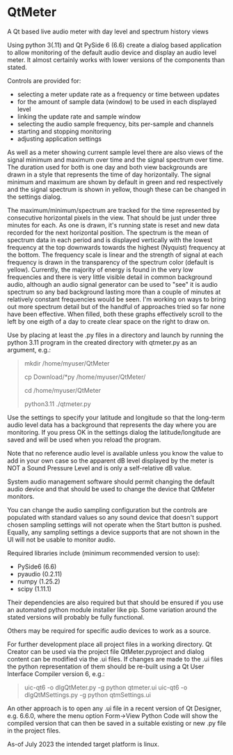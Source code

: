 # QtMeter
A Qt based live audio meter with day level and spectrum history views

Using python 3(.11) and Qt PySide 6 (6.6) create a dialog based application to
allow monitoring of the default audio device and display an audio level meter.
It almost certainly works with lower versions of the components than stated.

Controls are provided for:

* selecting a meter update rate as a frequency or time between updates
* for the amount of sample data (window) to be used in each displayed level
* linking the update rate and sample window
* selecting the audio sample frequency, bits per-sample and channels
* starting and stopping monitoring
* adjusting application settings

As well as a meter showing current sample level there are also views of the
signal minimum and maximum over time and the signal spectrum over time. The
duration used for both is one day and both view backgrounds are drawn in a
style that represents the time of day horizontally. The signal minimum and
maximum are shown by default in green and red respectively and the signal
spectrum is shown in yellow, though these can be changed in the settings dialog.

The maximum/minimum/spectrum are tracked for the time represented by consecutive
horizontal pixels in the view. That should be just under three minutes for each.
As one is drawn, it's running state is reset and new data recorded for the next
horizontal position. The spectrum is the mean of spectrum data in each period
and is displayed vertically with the lowest frequency at the top downwards
towards the highest (Nyquist) frequency at the bottom. The frequency scale is
linear and the strength of signal at each frequency is drawn in the transparency
of the spectrum color (default is yellow). Currently, the majority of energy is
found in the very low frequencies and there is very little visible detail in
common background audio, although an audio signal generator can be used to "see"
it is audio spectrum so any bad background lasting more than a couple of minutes
at relatively constant frequencies would be seen. I'm working on ways to bring
out more spectrum detail but of the handful of approaches tried so far none have
been effective. When filled, both these graphs effectively scroll to the left by
one eigth of a day to create clear space on the right to draw on.

Use by placing at least the .py files in a directory and launch by running the
python 3.11 program in the created directory with qtmeter.py as an argument,
e.g.:

> mkdir /home/myuser/QtMeter
> 
> cp Download/*py /home/myuser/QtMeter/
>
> cd /home/myuser/QtMeter
>
> python3.11 ./qtmeter.py

Use the settings to specify your latitude and longitude so that the long-term
audio level data has a background that represents the day where you are
monitoring. If you press OK in the settings dialog the latitude/longitude are
saved and will be used when you reload the program.

Note that no reference audio level is available unless you know the value to
add in your own case so the apparent dB level displayed by the meter is NOT a
Sound Pressure Level and is only a self-relative dB value.

System audio management software should permit changing the default audio device
and that should be used to change the device that QtMeter monitors.

You can change the audio sampling configuration but the controls are populated
with standard values so any sound device that doesn't support chosen sampling
settings will not operate when the Start button is pushed. Equally, any sampling
settings a device supports that are not shown in the UI will not be usable to
monitor audio.

Required libraries include (minimum recommended version to use):

* PySide6 (6.6)
* pyaudio (0.2.11)
* numpy (1.25.2)
* scipy (1.11.1)

Their dependencies are also required but that should be ensured if you use an
automated python module installer like pip. Some variation around the stated
versions will probably be fully functional.

Others may be required for specific audio devices to work as a source.

For further development place all project files in a working directory. Qt
Creator can be used via the project file QtMeter.pyproject and dialog content
can be modified via the .ui files. If changes are made to the .ui files the
python representation of them should be re-built using a Qt User Interface
Compiler version 6, e.g.:

> uic-qt6 -o dlgQtMeter.py -g python qtmeter.ui
> uic-qt6 -o dlgQtMSettings.py -g python qtmSettings.ui

An other approach is to open any .ui file in a recent version of Qt Designer,
e.g. 6.6.0, where the menu option Form->View Python Code will show the compiled
version that can then be saved in a suitable existing or new .py file in the
project files.

As-of July 2023 the intended target platform is linux.
